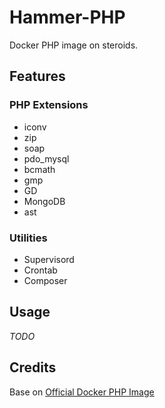# Hammer-PHP

Docker PHP image on steroids. 


## Features

### PHP Extensions

* iconv 
* zip 
* soap 
* pdo_mysql 
* bcmath 
* gmp
* GD
* MongoDB
* ast


### Utilities

* Supervisord
* Crontab
* Composer


## Usage

*TODO*


## Credits

Base on [Official Docker PHP Image](https://github.com/docker-library/php)
